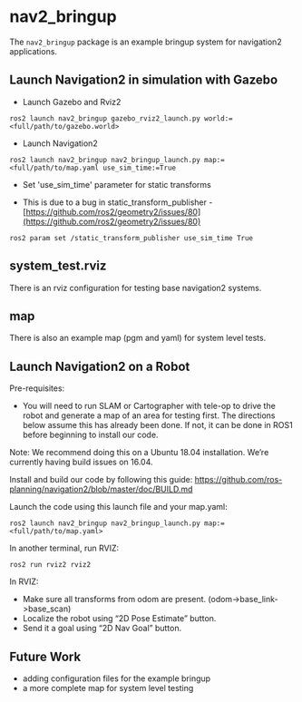 # nav2_bringup

The `nav2_bringup` package is an example bringup system for navigation2 applications.

## Launch Navigation2 in simulation with Gazebo
 - Launch Gazebo and Rviz2
 
```
ros2 launch nav2_bringup gazebo_rviz2_launch.py world:=<full/path/to/gazebo.world>
```
 - Launch Navigation2
 
```
ros2 launch nav2_bringup nav2_bringup_launch.py map:=<full/path/to/map.yaml use_sim_time:=True 
```
 - Set 'use\_sim\_time' parameter for static transforms
* This is due to a bug in static\_transform\_publisher - [https://github.com/ros2/geometry2/issues/80](https://github.com/ros2/geometry2/issues/80)

```
ros2 param set /static_transform_publisher use_sim_time True
```

## system_test.rviz

There is an rviz configuration for testing base navigation2 systems.

## map

There is also an example map (pgm and yaml) for system level tests.

## Launch Navigation2 on a Robot

Pre-requisites:
-	You will need to run SLAM or Cartographer with tele-op to drive the robot and generate a map of an area for testing first. The directions below assume this has already been done. If not, it can be done in ROS1 before beginning to install our code.

Note: We recommend doing this on a Ubuntu 18.04 installation. We’re currently having build issues on 16.04. 

Install and build our code by following this guide:
https://github.com/ros-planning/navigation2/blob/master/doc/BUILD.md

Launch the code using this launch file and your map.yaml:

`ros2 launch nav2_bringup nav2_bringup_launch.py map:=<full/path/to/map.yaml>`

In another terminal, run RVIZ:

`ros2 run rviz2 rviz2`

In RVIZ:
* Make sure all transforms from odom are present. (odom->base_link->base_scan)
* Localize the robot using “2D Pose Estimate” button.
* Send it a goal using “2D Nav Goal” button.

## Future Work

* adding configuration files for the example bringup
* a more complete map for system level testing
